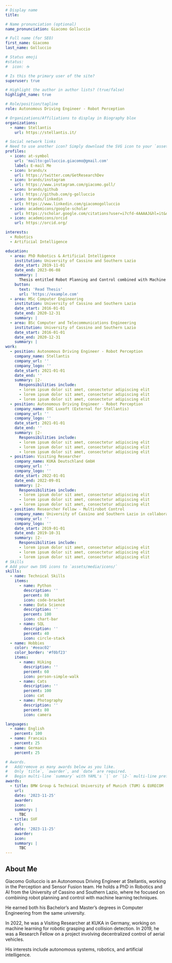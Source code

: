 ```yaml
---
# Display name
title:

# Name pronunciation (optional)
name_pronunciation: Giacomo Golluccio

# Full name (for SEO)
first_name: Giacomo
last_name: Golluccio

# Status emoji
#status:
#  icon: ☕️

# Is this the primary user of the site?
superuser: true

# Highlight the author in author lists? (true/false)
highlight_name: true

# Role/position/tagline
role: Autonomous Driving Engineer - Robot Perception

# Organizations/Affiliations to display in Biography blox
organizations:
  - name: Stellantis
    url: https://stellantis.it/

# Social network links
# Need to use another icon? Simply download the SVG icon to your `assets/media/icons/` folder.
profiles:
  - icon: at-symbol
    url: 'mailto:golluccio.giacomo@gmail.com'
    label: E-mail Me
  - icon: brands/x
    url: https://twitter.com/GetResearchDev
  - icon: brands/instagram
    url: https://www.instagram.com/giacomo.goll/
  - icon: brands/github
    url: https://github.com/g-golluccio
  - icon: brands/linkedin
    url: https://www.linkedin.com/giacomogolluccio
  - icon: academicons/google-scholar
    url: https://scholar.google.com/citations?user=i7cfd-4AAAAJ&hl=it&oi=ao
  - icon: academicons/orcid
    url: https://orcid.org/

interests:
  - Robotics
  - Artificial Intelligence

education:
  - area: PhD Robotics & Artificial Intelligence
    institution: University of Cassino and Southern Lazio
    date_start: 2019-11-01
    date_end: 2023-06-08
    summary: |
      Thesis entitled Robot Planning and Control combined with Machine Learning Techniques - Supervisors: Prof. A. Marino and Prof. G. Antonelli
    button:
      text: 'Read Thesis'
      url: 'https://example.com'
  - area: MSc Computer Engineering 
    institution: University of Cassino and Southern Lazio
    date_start: 2016-01-01
    date_end: 2020-12-31
    summary: |
  - area: BSc Computer and Telecommunications Engineering 
    institution: University of Cassino and Southern Lazio
    date_start: 2016-01-01
    date_end: 2020-12-31
    summary: |
work:
  - position: Autonomous Driving Engineer - Robot Perception
    company_name: Stellantis
    company_url: ''
    company_logo: ''
    date_start: 2021-01-01
    date_end: ''
    summary: |2-
      Responsibilities include:
      - lorem ipsum dolor sit amet, consectetur adipiscing elit
      - lorem ipsum dolor sit amet, consectetur adipiscing elit
      - lorem ipsum dolor sit amet, consectetur adipiscing elit
  - position: Autonomous Driving Engineer - Robot Perception
    company_name: DXC Luxoft (External for Stellantis)
    company_url: ''
    company_logo: ''
    date_start: 2021-01-01
    date_end: ''
    summary: |2-
      Responsibilities include:
      - lorem ipsum dolor sit amet, consectetur adipiscing elit
      - lorem ipsum dolor sit amet, consectetur adipiscing elit
      - lorem ipsum dolor sit amet, consectetur adipiscing elit
  - position: Visiting Researcher
    company_name: KUKA Deutschland GmbH
    company_url: ''
    company_logo: ''
    date_start: 2022-01-01
    date_end: 2022-09-01
    summary: |2-
      Responsibilities include:
      - lorem ipsum dolor sit amet, consectetur adipiscing elit
      - lorem ipsum dolor sit amet, consectetur adipiscing elit
      - lorem ipsum dolor sit amet, consectetur adipiscing elit   
  - position: Researcher Fellow - Multirobot Control
    company_name: University of Cassino and Southern Lazio in collaboration with Italian Research Aerospace Center (CIRA)
    company_url: ''
    company_logo: ''
    date_start: 2019-01-01
    date_end: 2019-10-31
    summary: |2-
      Responsibilities include:
      - lorem ipsum dolor sit amet, consectetur adipiscing elit
      - lorem ipsum dolor sit amet, consectetur adipiscing elit
      - lorem ipsum dolor sit amet, consectetur adipiscing elit   
# Skills
# Add your own SVG icons to `assets/media/icons/`
skills:
  - name: Technical Skills
    items:
      - name: Python
        description: ''
        percent: 80
        icon: code-bracket
      - name: Data Science
        description: ''
        percent: 100
        icon: chart-bar
      - name: SQL
        description: ''
        percent: 40
        icon: circle-stack
  - name: Hobbies
    color: '#eeac02'
    color_border: '#f0bf23'
    items:
      - name: Hiking
        description: ''
        percent: 60
        icon: person-simple-walk
      - name: Cats
        description: ''
        percent: 100
        icon: cat
      - name: Photography
        description: ''
        percent: 80
        icon: camera

languages:
  - name: English
    percent: 100
  - name: Francais
    percent: 25
  - name: German
    percent: 25

# Awards.
#   Add/remove as many awards below as you like.
#   Only `title`, `awarder`, and `date` are required.
#   Begin multi-line `summary` with YAML's `|` or `|2-` multi-line prefix and indent 2 spaces below.
awards:
  - title: BMW Group & Technical University of Munich (TUM) & EURECOM
    url: 
    date: '2023-11-25'
    awarder: 
    icon: 
    summary: |
      TBC
  - title: SVF
    url: 
    date: '2023-11-25'
    awarder: 
    icon: 
    summary: |
      TBC
---
```


## About Me

Giacomo Golluccio is an Autonomous Driving Engineer at Stellantis, working in the Perception and Sensor Fusion team. He holds a PhD in Robotics and AI from the University of Cassino and Southern Lazio, where he focused on combining robot planning and control with machine learning techniques.

He earned both his Bachelor’s and Master’s degrees in Computer Engineering from the same university.

In 2022, he was a Visiting Researcher at KUKA in Germany, working on machine learning for robotic grasping and collision detection. In 2019, he was a Research Fellow on a project involving decentralized control of aerial vehicles.

His interests include autonomous systems, robotics, and artificial intelligence.
